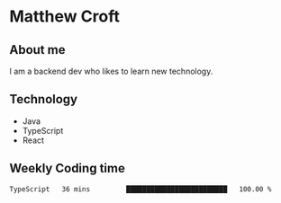 # Matthew Croft

## About me
I am a backend dev who likes to learn new technology. 

## Technology
- Java
- TypeScript
- React

## Weekly Coding time
<!--START_SECTION:waka-->

```txt
TypeScript   36 mins         █████████████████████████   100.00 %
```

<!--END_SECTION:waka-->
